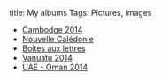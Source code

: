 title: My albums
Tags: Pictures, images


* [Cambodge 2014](http://yogis.alwaysdata.net/flickr/cambodge-2014.html)
* [Nouvelle Calédonie](http://yogis.alwaysdata.net/flickr/nouvelle-caledonie.html)
* [Boites aux lettres](http://yogis.alwaysdata.net/flickr/boites-aux-lettres-de-nouvelle-caledonie.html)
* [Vanuatu 2014](http://yogis.alwaysdata.net/flickr/vanuatu-2014.html)
* [UAE - Oman 2014](http://yogis.alwaysdata.net/flickr/uae-oman.html)